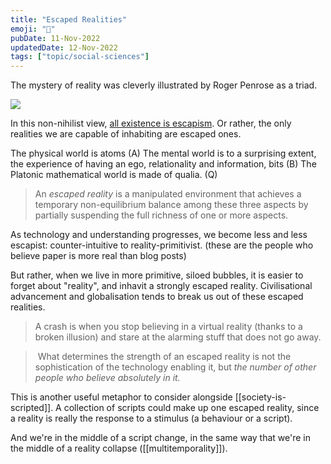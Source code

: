 ```yaml
---
title: "Escaped Realities"
emoji: "🚪"
pubDate: 11-Nov-2022
updatedDate: 12-Nov-2022
tags: ["topic/social-sciences"]
---
```


The mystery of reality was cleverly illustrated by Roger Penrose as a triad.

![](https://urbit-dock.fra1.digitaloceanspaces.com/thoughts/reality-triad.jpeg)

In this non-nihilist view, [all existence is escapism](https://www.ribbonfarm.com/2015/01/16/on-the-design-of-escaped-realities/). Or rather, the only realities we are capable of inhabiting are escaped ones.

The physical world is atoms (A)
The mental world is to a surprising extent, the experience of having an ego, relationality and information, bits (B)
The Platonic mathematical world is made of qualia. (Q)

> An _escaped reality_ is a manipulated environment that achieves a temporary non-equilibrium balance among these three aspects by partially suspending the full richness of one or more aspects.

As technology and understanding progresses, we become less and less escapist: counter-intuitive to reality-primitivist. (these are the people who believe paper is more real than blog posts)

But rather, when we live in more primitive, siloed bubbles, it is easier to forget about "reality", and inhavit a strongly escaped reality. Civilisational advancement and globalisation tends to break us out of these escaped realities.

>A crash is when you stop believing in a virtual reality (thanks to a broken illusion) and stare at the alarming stuff that does not go away.

> What determines the strength of an escaped reality is not the sophistication of the technology enabling it, but _the number of other people who believe absolutely in it._

This is another useful metaphor to consider alongside [[society-is-scripted]]. A collection of scripts could make up one escaped reality, since a reality is really the response to a stimulus (a behaviour or a script).

And we're in the middle of a script change, in the same way that we're in the middle of a reality collapse ([[multitemporality]]).